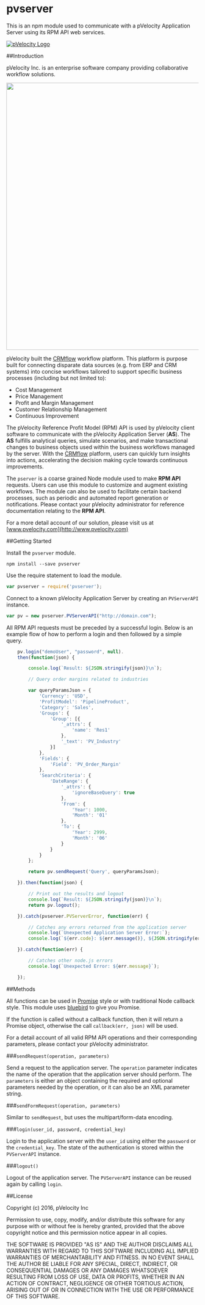 # pvserver

This is an npm module used to communicate with a pVelocity Application Server using its RPM API web services.

[![pVelocity Logo](https://s3-us-west-2.amazonaws.com/pvmarketing/logo/pV+logo+transparent.png)](http://www.pvelocity.com)

##Introduction

pVelocity Inc. is an enterprise software company providing collaborative workflow solutions.

<img src="https://s3-us-west-2.amazonaws.com/pvmarketing/Images/Solution.png" width=700/>

pVelocity built the [CRMflow](http://www.crmflow.com) workflow platform. This platform is purpose built for connecting disparate data sources (e.g. from ERP and CRM systems) into concise workflows tailored to support specific business processes (including but not limited to):

* Cost Management
* Price Management
* Profit and Margin Management
* Customer Relationship Management
* Continuous Improvement

The pVelocity Reference Profit Model (RPM) API is used by pVelocity client software to communicate with the pVelocity Application Server (__AS__). The __AS__ fulfills analytical queries, simulate scenarios, and make transactional changes to business objects used within the business workflows managed by the server. With the [CRMflow](http://www.crmflow.com) platform, users can quickly turn insights into actions, accelerating the decision making cycle towards continuous improvements.

The ``pserver`` is a coarse grained Node module used to make __RPM API__ requests. Users can use this module to customize and augment existing workflows. The module can also be used to facilitate certain backend processes, such as periodic and automated report generation or notifications. Please contact your pVelocity administrator for reference documentation relating to the __RPM API__.

For a more detail account of our solution, please visit us at [www.pvelocity.com](http://www.pvelocity.com)

##Getting Started

Install the ``pvserver`` module.

    npm install --save pvserver

Use the require statement to load the module.

```js
var pvserver = require('pvserver');
```

Connect to a known pVelocity Application Server by creating an ``PVServerAPI`` instance.

```js
var pv = new pvserver.PVServerAPI("http://domain.com");
```

All RPM API requests must be preceded by a successful login. Below is an example flow of how to perform a login and then followed by a simple query.

```js
    pv.login("demoUser", "password", null).
    then(function(json) {

        console.log(`Result: ${JSON.stringify(json)}\n`);

        // Query order margins related to industries

        var queryParamsJson = {
            'Currency': 'USD',
            'ProfitModel': 'PipelineProduct',
            'Category': 'Sales',
            'Groups': {
                'Group': [{
                    '_attrs': {
                        'name': 'Res1'
                    },
                    '_text': 'PV_Industry'
                }]
            },
            'Fields': {
                'Field': 'PV_Order_Margin'
            },
            'SearchCriteria': {
                'DateRange': {
                    '_attrs': {
                        'ignoreBaseQuery': true
                    },
                    'From': {
                        'Year': 1000,
                        'Month': '01'
                    },
                    'To': {
                        'Year': 2999,
                        'Month': '06'
                    }
                }
            }
        };

        return pv.sendRequest('Query', queryParamsJson);

    }).then(function(json) {

        // Print out the results and logout
        console.log(`Result: ${JSON.stringify(json)}\n`);
        return pv.logout();

    }).catch(pvserver.PVServerError, function(err) {

        // Catches any errors returned from the application server
        console.log(`Unexpected Application Server Error:`);
        console.log(`${err.code}: ${err.message()}, ${JSON.stringify(err.status)}}`);

    }).catch(function(err) {

        // Catches other node.js errors
        console.log(`Unexpected Error: ${err.message}`);

    });
```

##Methods

All functions can be used in [Promise](https://developer.mozilla.org/en/docs/Web/JavaScript/Reference/Global_Objects/Promise) style or with traditional Node callback style. This module uses [bluebird](http://bluebirdjs.com/docs/getting-started.html) to give you Promise.

If the function is called without a callback function, then it will return a Promise object, otherwise the call ``callback(err, json)`` will be used.

For a detail account of all valid RPM API operations and their corresponding parameters, please contact your pVelocity administrator.

###``sendRequest(operation, parameters)``

Send a request to the application server. The ``operation`` parameter indicates the name of the operation that the application server should perform. The ``parameters`` is either an object containing the required and optional parameters needed by the operation, or it can also be an XML parameter string.

###``sendFormRequest(operation, parameters)``

Similar to ``sendRequest``, but uses the multipart/form-data encoding.

###``login(user_id, password, credential_key)``

Login to the application server with the ``user_id`` using either the ``password`` or the ``credential_key``. The state of the authentication is stored within the ``PVServerAPI`` instance.

###``logout()``

Logout of the application server. The ``PVServerAPI`` instance can be reused again by calling ``login``.

##License

Copyright (c) 2016, pVelocity Inc

Permission to use, copy, modify, and/or distribute this software for any
purpose with or without fee is hereby granted, provided that the above
copyright notice and this permission notice appear in all copies.

THE SOFTWARE IS PROVIDED "AS IS" AND THE AUTHOR DISCLAIMS ALL WARRANTIES
WITH REGARD TO THIS SOFTWARE INCLUDING ALL IMPLIED WARRANTIES OF
MERCHANTABILITY AND FITNESS. IN NO EVENT SHALL THE AUTHOR BE LIABLE FOR
ANY SPECIAL, DIRECT, INDIRECT, OR CONSEQUENTIAL DAMAGES OR ANY DAMAGES
WHATSOEVER RESULTING FROM LOSS OF USE, DATA OR PROFITS, WHETHER IN AN
ACTION OF CONTRACT, NEGLIGENCE OR OTHER TORTIOUS ACTION, ARISING OUT OF
OR IN CONNECTION WITH THE USE OR PERFORMANCE OF THIS SOFTWARE.